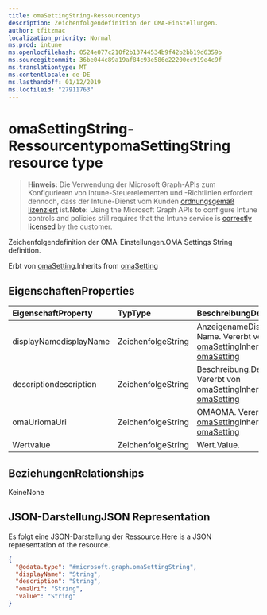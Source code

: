 ```yaml
---
title: omaSettingString-Ressourcentyp
description: Zeichenfolgendefinition der OMA-Einstellungen.
author: tfitzmac
localization_priority: Normal
ms.prod: intune
ms.openlocfilehash: 0524e077c210f2b13744534b9f42b2bb19d6359b
ms.sourcegitcommit: 36be044c89a19af84c93e586e22200ec919e4c9f
ms.translationtype: MT
ms.contentlocale: de-DE
ms.lasthandoff: 01/12/2019
ms.locfileid: "27911763"
---
```

# <a name="omasettingstring-resource-type"></a><span data-ttu-id="9ff22-103">omaSettingString-Ressourcentyp</span><span class="sxs-lookup"><span data-stu-id="9ff22-103">omaSettingString resource type</span></span>

> <span data-ttu-id="9ff22-104">**Hinweis:** Die Verwendung der Microsoft Graph-APIs zum Konfigurieren von Intune-Steuerelementen und -Richtlinien erfordert dennoch, dass der Intune-Dienst vom Kunden [ordnungsgemäß lizenziert](https://go.microsoft.com/fwlink/?linkid=839381) ist.</span><span class="sxs-lookup"><span data-stu-id="9ff22-104">**Note:** Using the Microsoft Graph APIs to configure Intune controls and policies still requires that the Intune service is [correctly licensed](https://go.microsoft.com/fwlink/?linkid=839381) by the customer.</span></span>

<span data-ttu-id="9ff22-105">Zeichenfolgendefinition der OMA-Einstellungen.</span><span class="sxs-lookup"><span data-stu-id="9ff22-105">OMA Settings String definition.</span></span>

<span data-ttu-id="9ff22-106">Erbt von [omaSetting](../resources/intune-deviceconfig-omasetting.md).</span><span class="sxs-lookup"><span data-stu-id="9ff22-106">Inherits from [omaSetting](../resources/intune-deviceconfig-omasetting.md)</span></span>

## <a name="properties"></a><span data-ttu-id="9ff22-107">Eigenschaften</span><span class="sxs-lookup"><span data-stu-id="9ff22-107">Properties</span></span>
|<span data-ttu-id="9ff22-108">Eigenschaft</span><span class="sxs-lookup"><span data-stu-id="9ff22-108">Property</span></span>|<span data-ttu-id="9ff22-109">Typ</span><span class="sxs-lookup"><span data-stu-id="9ff22-109">Type</span></span>|<span data-ttu-id="9ff22-110">Beschreibung</span><span class="sxs-lookup"><span data-stu-id="9ff22-110">Description</span></span>|
|:---|:---|:---|
|<span data-ttu-id="9ff22-111">displayName</span><span class="sxs-lookup"><span data-stu-id="9ff22-111">displayName</span></span>|<span data-ttu-id="9ff22-112">Zeichenfolge</span><span class="sxs-lookup"><span data-stu-id="9ff22-112">String</span></span>|<span data-ttu-id="9ff22-113">Anzeigename</span><span class="sxs-lookup"><span data-stu-id="9ff22-113">Display Name.</span></span> <span data-ttu-id="9ff22-114">Vererbt von [omaSetting](../resources/intune-deviceconfig-omasetting.md)</span><span class="sxs-lookup"><span data-stu-id="9ff22-114">Inherited from [omaSetting](../resources/intune-deviceconfig-omasetting.md)</span></span>|
|<span data-ttu-id="9ff22-115">description</span><span class="sxs-lookup"><span data-stu-id="9ff22-115">description</span></span>|<span data-ttu-id="9ff22-116">Zeichenfolge</span><span class="sxs-lookup"><span data-stu-id="9ff22-116">String</span></span>|<span data-ttu-id="9ff22-117">Beschreibung.</span><span class="sxs-lookup"><span data-stu-id="9ff22-117">Description.</span></span> <span data-ttu-id="9ff22-118">Vererbt von [omaSetting](../resources/intune-deviceconfig-omasetting.md)</span><span class="sxs-lookup"><span data-stu-id="9ff22-118">Inherited from [omaSetting](../resources/intune-deviceconfig-omasetting.md)</span></span>|
|<span data-ttu-id="9ff22-119">omaUri</span><span class="sxs-lookup"><span data-stu-id="9ff22-119">omaUri</span></span>|<span data-ttu-id="9ff22-120">Zeichenfolge</span><span class="sxs-lookup"><span data-stu-id="9ff22-120">String</span></span>|<span data-ttu-id="9ff22-121">OMA</span><span class="sxs-lookup"><span data-stu-id="9ff22-121">OMA.</span></span> <span data-ttu-id="9ff22-122">Vererbt von [omaSetting](../resources/intune-deviceconfig-omasetting.md)</span><span class="sxs-lookup"><span data-stu-id="9ff22-122">Inherited from [omaSetting](../resources/intune-deviceconfig-omasetting.md)</span></span>|
|<span data-ttu-id="9ff22-123">Wert</span><span class="sxs-lookup"><span data-stu-id="9ff22-123">value</span></span>|<span data-ttu-id="9ff22-124">Zeichenfolge</span><span class="sxs-lookup"><span data-stu-id="9ff22-124">String</span></span>|<span data-ttu-id="9ff22-125">Wert.</span><span class="sxs-lookup"><span data-stu-id="9ff22-125">Value.</span></span>|

## <a name="relationships"></a><span data-ttu-id="9ff22-126">Beziehungen</span><span class="sxs-lookup"><span data-stu-id="9ff22-126">Relationships</span></span>
<span data-ttu-id="9ff22-127">Keine</span><span class="sxs-lookup"><span data-stu-id="9ff22-127">None</span></span>
## <a name="json-representation"></a><span data-ttu-id="9ff22-128">JSON-Darstellung</span><span class="sxs-lookup"><span data-stu-id="9ff22-128">JSON Representation</span></span>
<span data-ttu-id="9ff22-129">Es folgt eine JSON-Darstellung der Ressource.</span><span class="sxs-lookup"><span data-stu-id="9ff22-129">Here is a JSON representation of the resource.</span></span>
<!-- {
  "blockType": "resource",
  "@odata.type": "microsoft.graph.omaSettingString"
}
-->
``` json
{
  "@odata.type": "#microsoft.graph.omaSettingString",
  "displayName": "String",
  "description": "String",
  "omaUri": "String",
  "value": "String"
}
```



